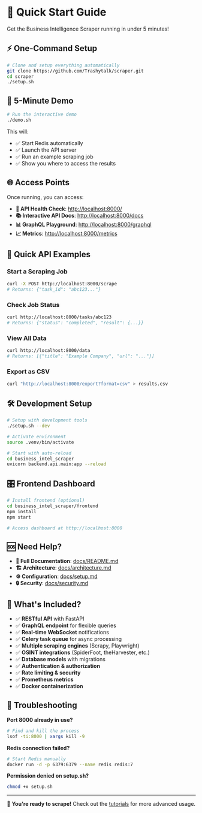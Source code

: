 # 🚀 Quick Start Guide

Get the Business Intelligence Scraper running in under 5 minutes!

## ⚡ One-Command Setup

```bash
# Clone and setup everything automatically
git clone https://github.com/Trashytalk/scraper.git
cd scraper
./setup.sh
```

## 🎯 5-Minute Demo

```bash
# Run the interactive demo
./demo.sh
```

This will:

- ✅ Start Redis automatically  
- ✅ Launch the API server
- ✅ Run an example scraping job
- ✅ Show you where to access the results

## 🌐 Access Points

Once running, you can access:

- **🔗 API Health Check**: <http://localhost:8000/>
- **📚 Interactive API Docs**: <http://localhost:8000/docs>
- **📊 GraphQL Playground**: <http://localhost:8000/graphql>
- **📈 Metrics**: <http://localhost:8000/metrics>

## 📱 Quick API Examples

### Start a Scraping Job
```bash
curl -X POST http://localhost:8000/scrape
# Returns: {"task_id": "abc123..."}
```

### Check Job Status
```bash
curl http://localhost:8000/tasks/abc123
# Returns: {"status": "completed", "result": {...}}
```

### View All Data
```bash
curl http://localhost:8000/data
# Returns: [{"title": "Example Company", "url": "..."}]
```

### Export as CSV
```bash
curl "http://localhost:8000/export?format=csv" > results.csv
```

## 🛠️ Development Setup

```bash
# Setup with development tools
./setup.sh --dev

# Activate environment
source .venv/bin/activate

# Start with auto-reload
cd business_intel_scraper
uvicorn backend.api.main:app --reload
```

## 🎛️ Frontend Dashboard

```bash
# Install frontend (optional)
cd business_intel_scraper/frontend
npm install
npm start

# Access dashboard at http://localhost:8000
```

## 🆘 Need Help?

- **📖 Full Documentation**: [docs/README.md](docs/README.md)
- **🏗️ Architecture**: [docs/architecture.md](docs/architecture.md) 
- **⚙️ Configuration**: [docs/setup.md](docs/setup.md)
- **🔒 Security**: [docs/security.md](docs/security.md)

## 🎪 What's Included?

- ✅ **RESTful API** with FastAPI
- ✅ **GraphQL endpoint** for flexible queries
- ✅ **Real-time WebSocket** notifications
- ✅ **Celery task queue** for async processing
- ✅ **Multiple scraping engines** (Scrapy, Playwright)
- ✅ **OSINT integrations** (SpiderFoot, theHarvester, etc.)
- ✅ **Database models** with migrations
- ✅ **Authentication & authorization**
- ✅ **Rate limiting & security**
- ✅ **Prometheus metrics**
- ✅ **Docker containerization**

## 🔧 Troubleshooting

**Port 8000 already in use?**
```bash
# Find and kill the process
lsof -ti:8000 | xargs kill -9
```

**Redis connection failed?**
```bash
# Start Redis manually
docker run -d -p 6379:6379 --name redis redis:7
```

**Permission denied on setup.sh?**
```bash
chmod +x setup.sh
```

---

🎉 **You're ready to scrape!** Check out the [tutorials](docs/tutorial.md) for more advanced usage.
